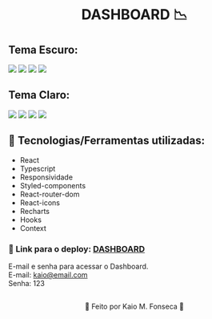 <h1 align=center> DASHBOARD 📉 </h1>

<h2> Tema Escuro: </h2>

<img src="https://user-images.githubusercontent.com/88200985/203113042-7e0a36dc-852f-41bd-be08-287c4ceda2e8.JPG"/>
<img src="https://user-images.githubusercontent.com/88200985/203113048-720f52f0-472f-4906-b237-4a5be7e96a36.JPG"/>
<img src="https://user-images.githubusercontent.com/88200985/203113043-794f4672-b09e-4109-a895-feec7f371737.JPG"/>
<img src="https://user-images.githubusercontent.com/88200985/203113041-49d58872-459e-450f-a4c9-40666241a1dd.JPG"/>

<h2> Tema Claro: </h2>

<img src="https://user-images.githubusercontent.com/88200985/203113216-a7f1dbb4-5caf-43ec-926d-23adb02e5955.JPG"/>
<img src="https://user-images.githubusercontent.com/88200985/203113224-4ea6f080-a4b2-461e-a1e3-c80effa66f5c.JPG"/>
<img src="https://user-images.githubusercontent.com/88200985/203113221-58911656-e6a6-4c4c-9877-be31d4dc6c99.JPG"/>
<img src="https://user-images.githubusercontent.com/88200985/203113213-678e74db-b6b3-412f-b3ab-4599b27e2f14.JPG"/>

## 🤖 Tecnologias/Ferramentas utilizadas:

- React
- Typescript
- Responsividade
- Styled-components
- React-router-dom
- React-icons
- Recharts
- Hooks
- Context

### 🤖 Link para o deploy: [DASHBOARD](https://dashboardk.netlify.app/)
E-mail e senha para acessar o Dashboard. <br> 
E-mail: kaio@email.com<br>
Senha: 123

##

<p align="center">👾 Feito por Kaio M. Fonseca 👾</p>
